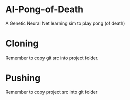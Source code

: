# AI-Pong-of-Death
A Genetic Neural Net learning sim to play pong (of death)
# Cloning
Remember to copy git src into project folder.
# Pushing
Remember to copy project src into git folder

